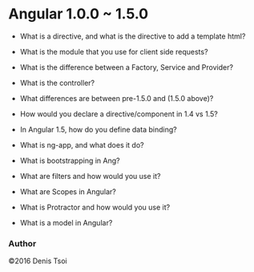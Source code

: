 # Angular 1.0.0 ~ 1.5.0

- What is a directive, and what is the directive to add a template html?  

- What is the module that you use for client side requests?  

- What is the difference between a Factory, Service and Provider?  

- What is the controller?  

- What differences are between pre-1.5.0 and (1.5.0 above)?  

- How would you declare a directive/component in 1.4 vs 1.5?  

- In Angular 1.5, how do you define data binding?  

- What is ng-app, and what does it do?  

- What is bootstrapping in Ang?  

- What are filters and how would you use it?  

- What are Scopes in Angular?  

- What is Protractor and how would you use it?  

- What is a model in Angular?  


### Author
©2016 Denis Tsoi